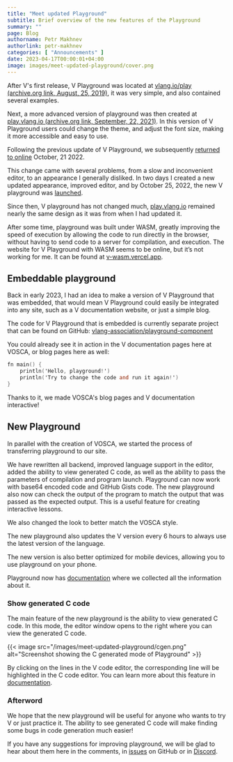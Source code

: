 ```yaml
---
title: "Meet updated Playground"
subtitle: Brief overview of the new features of the Playground
summary: ""
page: Blog
authorname: Petr Makhnev
authorlink: petr-makhnev
categories: [ "Announcements" ]
date: 2023-04-17T00:00:01+04:00
image: images/meet-updated-playground/cover.png
---
```


After V's first release, V Playground was located at
[vlang.io/play (archive.org link, August, 25, 2019)](https://web.archive.org/web/20190825140332/vlang.io/play),
it was very simple, and also contained several examples.

Next, a more advanced version of playground was then created at
[play.vlang.io (archive.org link, September, 22, 2021)](https://web.archive.org/web/20210922135352/http://play.vlang.io/).
In this version of V Playground users could change the theme, and adjust the font size, making it more accessible and easy to use.

Following the previous update of V Playground, we subsequently
[returned to online](https://twitter.com/v_language/status/1583480823151329280)
October, 21 2022.

This change came with several problems, from a slow and inconvenient editor, to an appearance I generally disliked.
In two days I created a new updated appearance, improved editor, and by October 25, 2022, the new
V playground was
[launched](https://discord.com/channels/592103645835821068/592723761812209664/1034225971324256319).

Since then, V playground has not changed much, 
[play.vlang.io](https://play.vlang.io)
remained nearly the same design as it was from when I had updated it.

After some time, playground was built under WASM, greatly improving the speed of execution by allowing the code to run directly in the browser,
without having to send code to a server for compilation, and execution.
The website for V Playground with WASM seems to be online, but it’s not working for me.
It can be found at [v-wasm.vercel.app](https://v-wasm.vercel.app).

## Embeddable playground

Back in early 2023, I had an idea to make a version of V Playground that was embedded, that would mean V Playground could easily be integrated
into any site, such as a V documentation website, or just a simple blog.

The code for V Playground that is embedded is currently separate project that can be found on GitHub:
[vlang-association/playground-component](https://github.com/vlang-association/playground-component)

You could already see it in action in the V documentation pages here at VOSCA, or blog pages here as well:

```v {play=true}
fn main() {
    println('Hello, playground!')
    println('Try to change the code and run it again!')
}
```

Thanks to it, we made VOSCA's blog pages and V documentation interactive!

## New Playground

In parallel with the creation of VOSCA, we started the process of transferring playground to our
site.

We have rewritten all backend, improved language support in the editor, added the ability to view
generated C code, as well as the ability to pass the parameters of compilation and program
launch.
Playground can now work with base64 encoded code and GitHub Gists code.
The new playground also now can check the output of the program to match the output that was
passed as the expected output.
This is a useful feature for creating interactive lessons.

We also changed the look to better match the VOSCA style.

The new playground also updates the V version every 6 hours to always use the latest version of the
language.

The new version is also better optimized for mobile devices, allowing you to use playground on your
phone.

Playground now has [documentation](https://docs.vosca.dev/tools/playground.html) where we collected
all the information about it.

### Show generated C code

The main feature of the new playground is the ability to view generated C code.
In this mode, the editor window opens to the right where you can view the generated C code.

{{< image src="/images/meet-updated-playground/cgen.png"
alt="Screenshot showing the C generated mode of Playground" >}}

By clicking on the lines in the V code editor, the corresponding line will be highlighted in the C
code editor.
You can learn more about this feature in
[documentation](https://docs.vosca.dev/tools/playground.html#show-generated-c-code).

### Afterword

We hope that the new playground will be useful for anyone who wants to try V or just practice it.
The ability to see generated C code will make finding some bugs in code generation much easier!

If you have any suggestions for improving playground, we will be glad to hear about them here in the
comments, in
[issues](https://github.com/vlang-association/playground/issues)
on GitHub or in
[Discord](https:///discord.gg/vlang).
